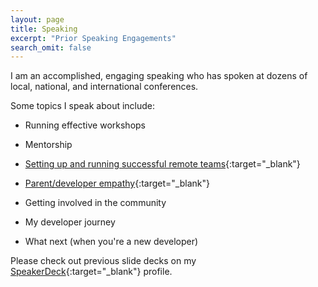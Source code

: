 ```yaml
---
layout: page
title: Speaking
excerpt: "Prior Speaking Engagements"
search_omit: false
---
```


I am an accomplished, engaging speaking who has spoken at dozens of local, national, and international conferences.

Some topics I speak about include:

* Running effective workshops

* Mentorship

* [Setting up and running successful remote teams](http://confreaks.tv/videos/rubyconf2016-even-the-justice-league-works-remotely){:target="_blank"}

* [Parent/developer empathy](http://confreaks.tv/videos/roa2016-bdd-baby-driven-development){:target="_blank"}

* Getting involved in the community

* My developer journey

* What next (when you're a new developer)

Please check out previous slide decks on my [SpeakerDeck](https://speakerdeck.com/asheren){:target="_blank"} profile.

